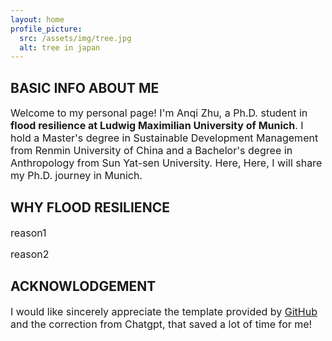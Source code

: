 ```yaml
---
layout: home
profile_picture:
  src: /assets/img/tree.jpg
  alt: tree in japan
---
```



## BASIC INFO ABOUT ME
<p>
  <font size="3">
Welcome to my personal page! I'm Anqi Zhu, a Ph.D. student in <strong>flood resilience at Ludwig Maximilian University of Munich</strong>. I hold a Master's degree in Sustainable Development Management from Renmin University of China and a Bachelor's degree in Anthropology from Sun Yat-sen University. Here, Here, I will share my Ph.D. journey in Munich.
  </font>
 
</p>

## WHY FLOOD RESILIENCE
<p>
  <font size="3">
reason1
     </font>
</p>
<p>
  <font size="3">
reason2
  </font>
</p>


## ACKNOWLODGEMENT
<p>
  <font size="3">
  I would like sincerely appreciate the template provided by <a href="https://github.com/eliottvincent/bay">GitHub</a> and the correction from Chatgpt, that saved a lot of time for me!
   </font>
</p>

